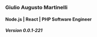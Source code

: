 
### Giulio Augusto Martinelli
#### Node.js | React | PHP Software Engineer
##### Version 0.0.1-221
